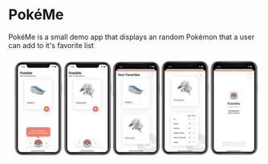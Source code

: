 # PokéMe
PokéMe is a small demo app that displays an random Pokémon that a user can add to it's favorite list

![App](./documentationImages/6.png)
